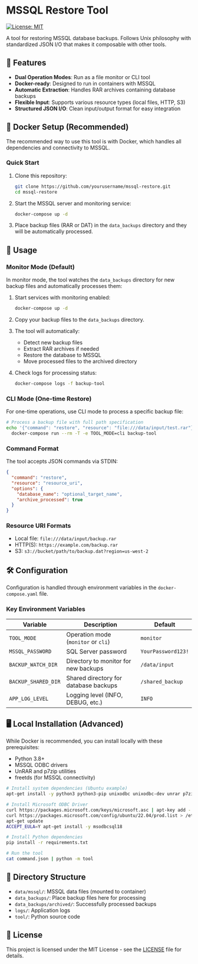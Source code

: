 # MSSQL Restore Tool

[![License: MIT](https://img.shields.io/badge/License-MIT-blue.svg)](LICENSE)

A tool for restoring MSSQL database backups. Follows Unix philosophy with standardized JSON I/O that makes it composable with other tools.

## 🚀 Features

- **Dual Operation Modes**: Run as a file monitor or CLI tool
- **Docker-ready**: Designed to run in containers with MSSQL
- **Automatic Extraction**: Handles RAR archives containing database backups
- **Flexible Input**: Supports various resource types (local files, HTTP, S3)
- **Structured JSON I/O**: Clean input/output format for easy integration

## 🐳 Docker Setup (Recommended)

The recommended way to use this tool is with Docker, which handles all dependencies and connectivity to MSSQL.

### Quick Start

1. Clone this repository:
   ```bash
   git clone https://github.com/yourusername/mssql-restore.git
   cd mssql-restore
   ```

2. Start the MSSQL server and monitoring service:
   ```bash
   docker-compose up -d
   ```

3. Place backup files (RAR or DAT) in the `data_backups` directory and they will be automatically processed.

## 📝 Usage

### Monitor Mode (Default)

In monitor mode, the tool watches the `data_backups` directory for new backup files and automatically processes them:

1. Start services with monitoring enabled:
   ```bash
   docker-compose up -d
   ```

2. Copy your backup files to the `data_backups` directory.

3. The tool will automatically:
   - Detect new backup files
   - Extract RAR archives if needed
   - Restore the database to MSSQL
   - Move processed files to the archived directory

4. Check logs for processing status:
   ```bash
   docker-compose logs -f backup-tool
   ```

### CLI Mode (One-time Restore)

For one-time operations, use CLI mode to process a specific backup file:

```bash
# Process a backup file with full path specification
echo '{"command": "restore", "resource": "file:///data/input/test.rar"}' | \
  docker-compose run --rm -T -e TOOL_MODE=cli backup-tool
```

### Command Format

The tool accepts JSON commands via STDIN:

```json
{
  "command": "restore",
  "resource": "resource_uri",
  "options": {
    "database_name": "optional_target_name",
    "archive_processed": true
  }
}
```

### Resource URI Formats

- Local file: `file:///data/input/backup.rar`
- HTTP(S): `https://example.com/backup.rar`
- S3: `s3://bucket/path/to/backup.dat?region=us-west-2`

## 🛠️ Configuration

Configuration is handled through environment variables in the `docker-compose.yaml` file.

### Key Environment Variables

| Variable | Description | Default |
|----------|-------------|---------|
| `TOOL_MODE` | Operation mode (`monitor` or `cli`) | `monitor` |
| `MSSQL_PASSWORD` | SQL Server password | `YourPassword123!` |
| `BACKUP_WATCH_DIR` | Directory to monitor for new backups | `/data/input` |
| `BACKUP_SHARED_DIR` | Shared directory for database backups | `/shared_backup` |
| `APP_LOG_LEVEL` | Logging level (INFO, DEBUG, etc.) | `INFO` |

## 🖥️ Local Installation (Advanced)

While Docker is recommended, you can install locally with these prerequisites:

- Python 3.8+
- MSSQL ODBC drivers
- UnRAR and p7zip utilities
- freetds (for MSSQL connectivity)

```bash
# Install system dependencies (Ubuntu example)
apt-get install -y python3 python3-pip unixodbc unixodbc-dev unrar p7zip-full p7zip-rar freetds-bin freetds-dev

# Install Microsoft ODBC Driver
curl https://packages.microsoft.com/keys/microsoft.asc | apt-key add -
curl https://packages.microsoft.com/config/ubuntu/22.04/prod.list > /etc/apt/sources.list.d/mssql-release.list
apt-get update
ACCEPT_EULA=Y apt-get install -y msodbcsql18

# Install Python dependencies
pip install -r requirements.txt

# Run the tool
cat command.json | python -m tool
```

## 📂 Directory Structure

- `data/mssql/`: MSSQL data files (mounted to container)
- `data_backups/`: Place backup files here for processing
- `data_backups/archived/`: Successfully processed backups
- `logs/`: Application logs
- `tool/`: Python source code

## 📄 License

This project is licensed under the MIT License - see the [LICENSE](LICENSE) file for details.